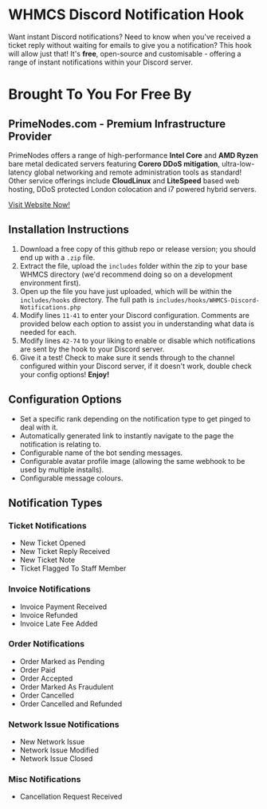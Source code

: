# WHMCS Discord Notification Hook
Want instant Discord notifications? Need to know when you've received a ticket reply without waiting for emails to give you a notification? This hook will allow just that! It's **free**, open-source and customisable - offering a range of instant notifications within your Discord server. 

# Brought To You For Free By
## PrimeNodes.com - Premium Infrastructure Provider
PrimeNodes offers a range of high-performance **Intel Core** and **AMD Ryzen** bare metal dedicated servers featuring **Corero DDoS mitigation**, ultra-low-latency global networking and remote administration tools as standard! Other service offerings include **CloudLinux** and **LiteSpeed** based web hosting, DDoS protected London colocation and i7 powered hybrid servers.

[Visit Website Now!](https://www.primenodes.com)

## Installation Instructions
1. Download a free copy of this github repo or release version; you should end up with a `.zip` file.
2. Extract the file, upload the `includes` folder within the zip to your base WHMCS directory (we'd recommend doing so on a development environment first).
3. Open up the file you have just uploaded, which will be within the `includes/hooks` directory. The full path is `includes/hooks/WHMCS-Discord-Notifications.php`
4. Modify lines `11-41` to enter your Discord configuration. Comments are provided below each option to assist you in understanding what data is needed for each.
5. Modify lines `42-74` to your liking to enable or disable which notifications are sent by the hook to your Discord server.
6. Give it a test! Check to make sure it sends through to the channel configured within your Discord server, if it doesn't work, double check your config options! **Enjoy!**

## Configuration Options
* Set a specific rank depending on the notification type to get pinged to deal with it.
* Automatically generated link to instantly navigate to the page the notification is relating to.
* Configurable name of the bot sending messages.
* Configurable avatar profile image (allowing the same webhook to be used by multiple installs).
* Configurable message colours.

## Notification Types
### Ticket Notifications
* New Ticket Opened
* New Ticket Reply Received
* New Ticket Note
* Ticket Flagged To Staff Member  

### Invoice Notifications
* Invoice Payment Received
* Invoice Refunded
* Invoice Late Fee Added  

### Order Notifications
* Order Marked as Pending
* Order Paid
* Order Accepted
* Order Marked As Fraudulent
* Order Cancelled
* Order Cancelled and Refunded  

### Network Issue Notifications
* New Network Issue
* Network Issue Modified
* Network Issue Closed

### Misc Notifications
* Cancellation Request Received 

